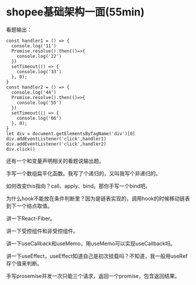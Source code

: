 # shopee基础架构一面(55min)

看题输出：

```
const handler1 = () => {
  console.log('11')
  Promise.resolve().then(()=>{
    console.log('22')
  })
  setTimeout(() => {
    console.log('33')
  }, 0);
}
const handler2 = () => {
  console.log('44')
  Promise.resolve().then(()=>{
    console.log('55')
  })
  setTimeout(() => {
    console.log('66')
  }, 0);
}
let div = document.getElementsByTagName('div')[0]
div.addEventListener('click',handler1)
div.addEventListener('click',handler2)
div.click()
```

还有一个和变量声明相关的看题说输出题。

手写一个数组扁平化函数。我写了个递归的，又叫我写个非递归的。

如何改变this指向？call、apply、bind。那你手写一个bind吧。

为什么hook不能放在条件判断里？因为是链表实现的，调用hook的时候移动链表到下一个结点取值。

讲一下React-Fiber。

讲一下受控组件和非受控组件。

讲一下useCallback和useMemo，用useMemo可以实现useCallback吗。

讲一下useEffect，useEffect知道自己是初次挂载吗？不知道，我一般用useRef存个值来判断。

手写prosemise并发一次只能三个请求，返回一个promise，包含返回结果。




